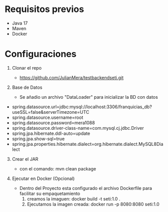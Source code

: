 # Requisitos previos
- Java 17
- Maven
- Docker


# Configuraciones 

1. Clonar el repo
   - https://github.com/JulianMera/testbackendseti.git

     
2. Base de Datos
   - Se añadio un archivo "DataLoader" para inicializar la BD con datos
   
- spring.datasource.url=jdbc:mysql://localhost:3306/franquicias_db?useSSL=false&serverTimezone=UTC
- spring.datasource.username=root
- spring.datasource.password=mera1088
- spring.datasource.driver-class-name=com.mysql.cj.jdbc.Driver
- spring.jpa.hibernate.ddl-auto=update
- spring.jpa.show-sql=true
- spring.jpa.properties.hibernate.dialect=org.hibernate.dialect.MySQL8Dialect

  
3. Crear el JAR
   - con el comando: mvn clean package

     
4. Ejecutar en Docker (Opcional)
   - Dentro del Proyecto esta configurado el archivo Dockerfile para facilitar su empaquetamiento
     1. creamos la imaguen: docker build -t seti:1.0 .
     2. Ejecutamos la imagen creada: docker run -p 8080:8080 seti:1.0
